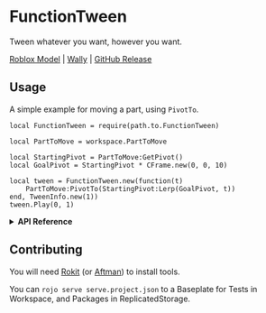 # FunctionTween

Tween whatever you want, however you want.

[Roblox Model](https://create.roblox.com/store/asset/119180526446463/FunctionTween) | [Wally](https://wally.run/package/bdidk235/functiontween) | [GitHub Release](https://github.com/bdidk235/FunctionTween/releases/latest)

## Usage

A simple example for moving a part, using `PivotTo`.

```luau
local FunctionTween = require(path.to.FunctionTween)

local PartToMove = workspace.PartToMove

local StartingPivot = PartToMove:GetPivot()
local GoalPivot = StartingPivot * CFrame.new(0, 0, 10)

local tween = FunctionTween.new(function(t)
	PartToMove:PivotTo(StartingPivot:Lerp(GoalPivot, t))
end, TweenInfo.new(1))
tween.Play(0, 1)
```

<details> <summary> <b>API Reference</b> </summary>

### FunctionTween.new

Creates a new `FunctionTween` table.

```luau
local RunService = game:GetService("RunService")

local FunctionTween = require(path.to.FunctionTween)

local easingFunction = function(x: number)
	return x ^ 2
end

local tween = FunctionTween.new(
	-- The function to tween
	function(t)
		PartToMove:PivotTo(StartingPivot:Lerp(GoalPivot, t))
	end,
	-- Can be a `TweenInfo` or a table with `TweenInfo` and `EasingFunction`
	{
		TweenInfo = TweenInfo.new(1),
		EasingFunction = easingFunction
	},
	-- What to update the function on (Based on MethodTween)
	RunService.Stepped
)
```

## New FunctionTween

### Functions

#### tween.Play

Plays the tween.

```luau
tween.Play(
	-- Start number
	0,
	-- End number
	1,
	-- Can be extended like `.new`'s TweenInfo
	TweenInfo.new(1)
)
```

#### tween.Pause

Pauses the tween.

```luau
tween.Pause()
```

#### tween.Resume

Resumes the tween after it was paused.

```luau
tween.Resume()
```

#### tween.Cancel

Cancels the tween, it cannot be resumed.

```luau
tween.Cancel()
```

### Properties

#### tween.PlaybackState

The playback state of the tween.

#### tween.Completed

Fires when the tween is completed.

```luau
tween.Play(0, 1)
tween.Completed:Wait()
print("Tween completed!")
```

## Other Functions

### FunctionTween.LerpValue

Returns a value between `valueA` and `valueB` based on `alpha`, used internally for Equivalents.

```luau
print(FunctionTween.LerpValue(0, 100, 0.5)) -- Prints 50
```

## Equivalents

### FunctionTween.InstanceProps

Equivalent to `TweenService:Create`

```luau
local PartToMove = workspace.PartToMove

local tweenFunc = FunctionTween.InstanceProps(
	PartToMove,
	{ CFrame = PartToMove.CFrame * CFrame.new(0, 0, 10) }
)
local tween = FunctionTween.new(tweenFunc)
```

### FunctionTween.InstanceMethods

Equivalent to `MethodTween.new`

```luau
local PartToMove = workspace.PartToMove

local StartingPivot = PartToMove:GetPivot()
local GoalPivot = StartingPivot * CFrame.new(0, 0, 10)

local tweenFunc = FunctionTween.InstanceMethods(
	workspace.PartToMove,
	{ PivotTo = { StartingPivot, GoalPivot } }
)
local tween = FunctionTween.new(tweenFunc)
```

</details>

## Contributing

You will need [Rokit](https://github.com/rojo-rbx/rokit) (or [Aftman](https://github.com/LPGhatguy/aftman)) to install tools.

You can `rojo serve serve.project.json` to a Baseplate for Tests in Workspace, and Packages in ReplicatedStorage.

